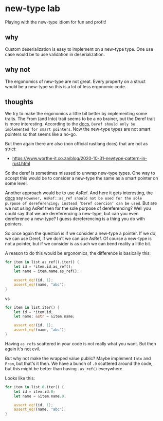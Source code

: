 # new-type lab

Playing with the new-type idiom for fun and profit!

## why

Custom deserialization is easy to implement on a new-type type. One use case would be to use validation in deserialization.

## why not

The ergonomics of new-type are not great. Every property on a struct would be a new-type so this is a lot of less ergonomic code.

## thoughts

We try to make the ergonomics a little bit better by implementing some traits. The From (and Into) trait seems to be a no brainer, but the Deref trait is more interesting. According to the [docs](https://doc.rust-lang.org/std/ops/trait.Deref.html), `Deref should only be implemented for smart pointers`. Now the new-type types are not smart pointers so that seems like a no-go.

But then again there are also (non official rustlang docs) that are not as strict:

- https://www.worthe-it.co.za/blog/2020-10-31-newtype-pattern-in-rust.html

So the deref is sometimes misused to unwrap new-type types. One way to accept this would be to consider a new-type the same as a smart pointer on some level.

Another approach would be to use AsRef. And here it gets interesting, the [docs](https://doc.rust-lang.org/std/convert/trait.AsRef.html) say `However, AsRef::as_ref should not be used for the sole purpose of dereferencing; instead ‘Deref coercion’ can be used`. But are we not using AsRef then for the sole purpose of dereferencing? Well you could say that we are dereferencing a new-type, but can you even dereference a new-type? I guess dereferencing is a thing you do with pointers.

So once again the question is if we consider a new-type a pointer. If we do, we can use Deref, if we don't we can use AsRef. Of course a new-type is not a pointer, but if we consider is as such we can bend reality a little bit.

A reason to do this would be ergonomics, the difference is basically this:

```rust
for item in list.as_ref().iter() {
    let id = *item.id.as_ref();
    let name = item.name.as_ref();

    assert_eq!(id, 1);
    assert_eq!(name, "abc");
}
```

vs

```rust
for item in list.iter() {
    let id = *item.id;
    let name: &str = &item.name;

    assert_eq!(id, 1);
    assert_eq!(name, "abc");
}

```

Having `as_ref`s scattered in your code is not really what you want. But then again it's not evil.

But why not make the wrapped value public? Maybe implement `Into` and `From`, but that's it then. We have a bunch of `.0` scattered around the code, but this might be better than having `.as_ref()` everywhere.

Looks like this:

```rust
for item in list.0.iter() {
    let id = item.id.0;
    let name = &item.name.0;

    assert_eq!(id, 1);
    assert_eq!(name, "abc");
}
```

